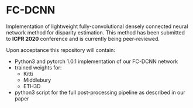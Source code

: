 # FC-DCNN
Implementation of lightweight fully-convolutional densely connected neural network method for disparity estimation.
This method has been submitted to **ICPR 2020** conference and is currently being peer-reviewed.

Upon acceptance this repository will contain:

* Python3 and pytorch 1.0.1 implementation of our FC-DCNN network
* trained weights for:
  * Kitti
  * Middlebury
  * ETH3D 
* python3 script for the full post-processing pipeline as described in our paper
